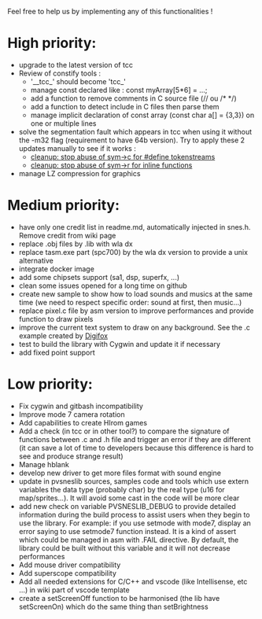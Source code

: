 Feel free to help us by implementing any of this functionalities !

# High priority:

- upgrade to the latest version of tcc
- Review of constify tools :
	- '\_\_tcc_' should become 'tcc_'
	- manage const declared like : const myArray[5*6] = ...;
	- add a function to remove comments in C source file (// ou /* */)
	- add a function to detect include in C files then parse them
	- manage implicit declaration of const array (const char a[] = {3,3}) on one or multiple lines
- solve the segmentation fault which appears in tcc when using it without the -m32 flag (requirement to have 64b version). Try to apply these 2 updates manually to see if it works :
	- [cleanup: stop abuse of sym->c for #define tokenstreams](https://github.com/adorad/tcc/commit/bed17847bdfa872e219a12237e06df83e464bdba)
	- [cleanup: stop abuse of sym->r for inline functions](https://github.com/adorad/tcc/commit/d0b432ab38b09cd167d8a8065ffe1e14878d6e2d?diff=split)
- manage LZ compression for graphics

# Medium priority:

- have only one credit list in readme.md, automatically injected in snes.h. Remove credit from wiki page
- replace .obj files by .lib with wla dx
- replace tasm.exe part (spc700) by the wla dx version to provide a unix alternative
- integrate docker image
- add some chipsets support (sa1, dsp, superfx, ...)
- clean some issues opened for a long time on github
- create new sample to show how to load sounds and musics at the same time (we need to respect specific order: sound at first, then music...)
- replace pixel.c file by asm version to improve performances and provide function to draw pixels
- improve the current text system to draw on any background. See the .c example created by [Digifox](https://github.com/malayli/snes-bg3-text)
- test to build the library with Cygwin and update it if necessary
- add fixed point support

# Low priority:

- Fix cygwin and gitbash incompatibility
- Improve mode 7 camera rotation
- Add capabilities to create HIrom games
- Add a check (in tcc or in other tool?) to compare the signature of functions between .c and .h file and trigger an error if they are different (it can save a lot of time to developers because this difference is hard to see and produce strange result)
- Manage hblank
- develop new driver to get more files format with sound engine
- update in pvsneslib sources, samples code and tools which use extern variables the data type (probably char) by the real type (u16 for map/sprites...). It will avoid some cast in the code will be more clear
- add new check on variable PVSNESLIB_DEBUG to provide detailed information during the build process to assist users when they begin to use the library. For example: if you use setmode with mode7, display an error saying to use setmode7 function instead. It is a kind of assert which could be managed in asm with .FAIL directive. By default, the library could be built without this variable and it will not decrease performances
- Add mouse driver compatibility
- Add superscope compatibility
- Add all needed extensions for C/C++ and vscode (like Intellisense, etc ...) in wiki part of vscode template
- create a setScreenOff function to be harmonised (the lib have setScreenOn) which do the same thing than setBrightness